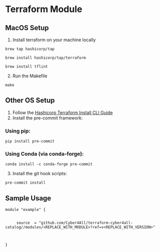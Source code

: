# Terraform Module

## MacOS Setup

1. Install terraform on your machine locally

```console
brew tap hashicorp/tap

brew install hashicorp/tap/terraform

brew install tflint
```

2. Run the Makefile

```console
make
```


## Other OS Setup

1. Follow the [Hashicorp Terraform Install CLI Guide](https://learn.hashicorp.com/tutorials/terraform/install-cli)
2. Install the pre-commit framework:

### Using pip:

```console
pip install pre-commit
```

### Using Conda (via conda-forge):
```console
conda install -c conda-forge pre-commit
```

3.  Install the git hook scripts:

```console
pre-commit install
```

<!-- BEGIN_TF_DOCS -->


## Sample Usage

```hcl
module "example" {


	 source  = "github.com/Cyber4All/terraform-cyber4all-catalog//modules/<REPLACE_WITH_MODULE>?ref=v<REPLACE_WITH_VERSION>"



}
```


<!-- END_TF_DOCS -->